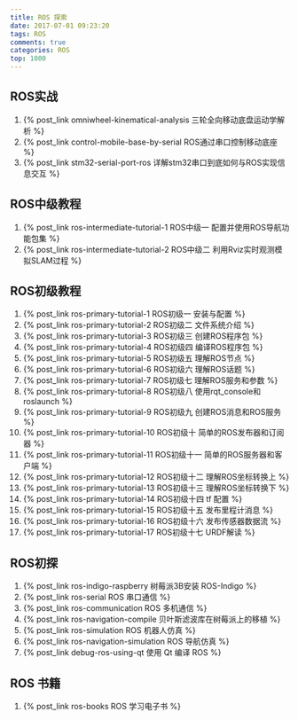 ```yaml
---
title: ROS 探索
date: 2017-07-01 09:23:20
tags: ROS 
comments: true
categories: ROS
top: 1000
---
```

## ROS实战

   1. {% post_link omniwheel-kinematical-analysis 三轮全向移动底盘运动学解析 %}
   2. {% post_link control-mobile-base-by-serial ROS通过串口控制移动底座 %}
   3. {% post_link stm32-serial-port-ros 详解stm32串口到底如何与ROS实现信息交互 %}
   
## ROS中级教程

   1. {% post_link ros-intermediate-tutorial-1 ROS中级一 配置并使用ROS导航功能包集 %}
   2. {% post_link ros-intermediate-tutorial-2 ROS中级二 利用Rviz实时观测模拟SLAM过程 %}
   
## ROS初级教程

   1. {% post_link ros-primary-tutorial-1 ROS初级一 安装与配置 %}
   2. {% post_link ros-primary-tutorial-2 ROS初级二 文件系统介绍 %}
   3. {% post_link ros-primary-tutorial-3 ROS初级三 创建ROS程序包 %}
   4. {% post_link ros-primary-tutorial-4 ROS初级四 编译ROS程序包 %}
   5. {% post_link ros-primary-tutorial-5 ROS初级五 理解ROS节点 %}
   6. {% post_link ros-primary-tutorial-6 ROS初级六 理解ROS话题 %}
   7. {% post_link ros-primary-tutorial-7 ROS初级七 理解ROS服务和参数 %}
   8. {% post_link ros-primary-tutorial-8 ROS初级八 使用rqt_console和roslaunch %}
   9. {% post_link ros-primary-tutorial-9 ROS初级九 创建ROS消息和ROS服务 %}
   10. {% post_link ros-primary-tutorial-10 ROS初级十 简单的ROS发布器和订阅器 %}
   11. {% post_link ros-primary-tutorial-11 ROS初级十一 简单的ROS服务器和客户端 %}
   12. {% post_link ros-primary-tutorial-12 ROS初级十二 理解ROS坐标转换上 %}
   13. {% post_link ros-primary-tutorial-13 ROS初级十三 理解ROS坐标转换下 %}
   14. {% post_link ros-primary-tutorial-14 ROS初级十四 tf 配置 %}
   15. {% post_link ros-primary-tutorial-15 ROS初级十五 发布里程计消息 %}
   16. {% post_link ros-primary-tutorial-16 ROS初级十六 发布传感器数据流 %}
   17. {% post_link ros-primary-tutorial-17 ROS初级十七 URDF解读 %}

## ROS初探
   1. {% post_link ros-indigo-raspberry 树莓派3B安装 ROS-Indigo %}
   2. {% post_link ros-serial ROS 串口通信 %}
   3. {% post_link ros-communication ROS 多机通信 %}
   4. {% post_link ros-navigation-compile 贝叶斯滤波库在树莓派上的移植 %}
   5. {% post_link ros-simulation ROS 机器人仿真 %}
   6. {% post_link ros-navigation-simulation ROS 导航仿真 %}
   7. {% post_link debug-ros-using-qt 使用 Qt 编译 ROS %}

## ROS 书籍
   1. {% post_link ros-books ROS 学习电子书 %}



